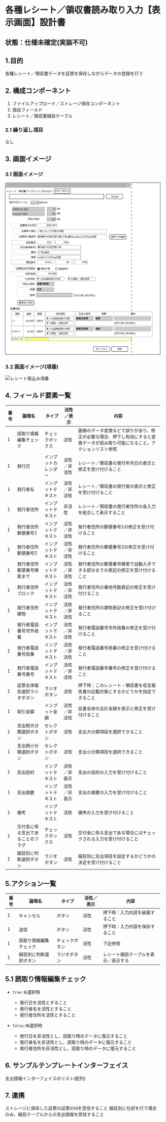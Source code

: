 ﻿# 各種レシート／領収書読み取り入力【表示画面】設計書

## 状態：仕様未確定(実装不可)

## 1.目的

各種レシート／領収書データを証票を保存しながらデータの登録を行う

## 2. 構成コンポーネント

1. ファイルアップロード／ストレージ保存コンポーネント
2. 独自フィールド
3. レシート／領収書細目テーブル

### 2.1 繰り返し項目

なし

## 3. 画面イメージ

### 3.1 画面イメージ

![レシート取込み](image/レシート取込み.drawio.png)

### 3.2 画面イメージ(項番)

![レシート取込み項番](image/レシート取込み項番.drawio.png)

## 4. フィールド要素一覧

| 番号 |               論理名               |        タイプ        |  活性／表示  |                                                              内容                                                              |
| ---- | ---------------------------------- | -------------------- | ------------ | ------------------------------------------------------------------------------------------------------------------------------ |
| 1    | 読取り情報編集チェック             | チェックボックス     | 活性         | 画像のデータ変換などで誤りがあり、修正が必要な場合、押下し有効にすると変換データが読み取り可能になること。アクションリスト参照 |
| 1    | 発行日                             | インプットカレンダー | 活性／非活性 | レシート／領収書の発行年月日の表示と修正を受け付けること                                                                       |
| 1    | 発行者名                           | インプットテキスト   | 活性／非活性 | レシート／領収書の発行者の表示と修正を受け付けること                                                                           |
| 1    | 発行者住所                         | インプットテキスト   | 非活性       | レシート／領収書の発行者住所の各入力を総合して表示すること                                                                     |
| 1    | 発行者住所郵便番号1                | インプットテキスト   | 活性／非活性 | 発行者住所の郵便番号1の修正を受け付けること                                                                                    |
| 1    | 発行者住所郵便番号2                | インプットテキスト   | 活性／非活性 | 発行者住所の郵便番号2の修正を受け付けること                                                                                    |
| 1    | 発行者住所郵便番号検索まで         | インプットテキスト   | 活性／非活性 | 発行者住所の郵便番号検索で自動入手できる部分までの表記の修正を受け付けること                                                   |
| 1    | 発行者住所ブロック                 | インプットテキスト   | 活性／非活性 | 発行者住所の番地号数表記の修正を受け付けること                                                                                 |
| 1    | 発行者住所建物                     | インプットテキスト   | 活性／非活性 | 発行者住所の建物表記の修正を受け付けること                                                                                     |
| 1    | 発行者電話番号市外局番             | インプットテキスト   | 活性／非活性 | 発行者電話番号市外局番の修正を受け付けること                                                                                   |
| 1    | 発行者電話番号局番                 | インプットテキスト   | 活性／非活性 | 発行者電話番号局番の修正を受け付けること                                                                                       |
| 1    | 発行者電話番号番号                 | インプットテキスト   | 活性／非活性 | 発行者電話番号番号の修正を受け付けること                                                                                       |
| 1    | 証票全体報告選択ラジオボタン       | ラジオボタン         | 活性         | 押下時：このレシート・領収書を収支報告書の記載対象にするかどうかを指定できること                                               |
| 1    | 取引金額                           | インプット金額       | 活性／非活性 | 証書全体の合計金額を表示と修正を受け付けること                                                                                 |
| 1    | 支出側大分類選択ボタン             | セレクトボタン       | 活性         | 支出大分類項目を選択できること                                                                                                 |
| 1    | 支出側小分類選択ボタン             | セレクトボタン       | 活性         | 支出小分類項目を選択できること                                                                                                 |
| 1    | 支出目的                           | インプットテキスト   | 活性／非表示 | 支出の目的の入力を受け付けること                                                                                               |
| 1    | 支出摘要                           | インプットテキスト   | 活性／非表示 | 支出の摘要の入力を受け付けること                                                                                               |
| 1    | 備考                               | インプットテキスト   | 活性         | 備考の入力を受け付けること                                                                                                     |
| 1    | 交付金に係る支出であることのフラグ | チェックボックス     | 活性         | 交付金に係る支出である場合にはチェックされる入力を受け付けること                                                               |
| 1    | 細目別に判断選択ボタン             | ラジオボタン         | 活性         | 細目別に支出項目を設定するかどうかの決定を受け付けること                                                                       |

## 5.アクション一覧

| 番号 |         論理名         |     タイプ     | 活性／表示 |              内容              |
| ---- | ---------------------- | -------------- | ---------- | ------------------------------ |
| 1    | キャンセル             | ボタン         | 活性       | 押下時：入力内容を破棄すること |
| 1    | 送信                   | ボタン         | 活性       | 押下時：入力内容を保存すること |
| 1    | 読取り情報編集チェック | チェックボタン | 活性       | 下記参照                       |
| 1    | 細目別に判断選択ボタン | ラジオボタン   | 活性       | レシート細目テーブルを表示／表示する                       |

## 5.1 読取り情報編集チェック

- `true:有`選択時
  - 発行日を活性とすること
  - 発行者名を活性とすること
  - 発行者住所を活性とすること

- `false:無`選択時
  - 発行日を非活性とし、読取り時のデータに復元すること
  - 発行者名を非活性とし、読取り時のデータに復元すること
  - 発行者住所を非活性とし、読取り時のデータに復元すること

## 6. サンプルテンプレートインターフェイス

支出情報インターフェイスのリスト(配列)

## 7. 連携

ストレージに保存した証票の証票のIdを受信すること
細目別に仕訳を行う場合のみ、細目テーブルからの支出情報を受信すること
